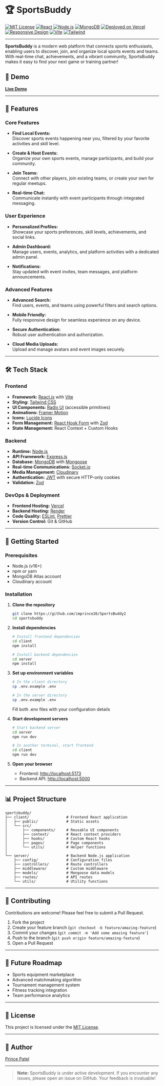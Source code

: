 # 🏆 SportsBuddy

[![MIT License](https://img.shields.io/badge/License-MIT-blue.svg)](LICENSE)
[![React](https://img.shields.io/badge/Frontend-React-blue?logo=react)](https://react.dev/)
[![Node.js](https://img.shields.io/badge/Backend-Node.js-green?logo=node.js)](https://nodejs.org/)
[![MongoDB](https://img.shields.io/badge/Database-MongoDB-brightgreen?logo=mongodb)](https://mongodb.com/)
[![Deployed on Vercel](https://img.shields.io/badge/Deployed-Vercel-black?logo=vercel)](https://vercel.com/)
[![Responsive Design](https://img.shields.io/badge/Responsive-Yes-blueviolet?logo=css3)](#)
[![Vite](https://img.shields.io/badge/Build-Vite-646CFF?logo=vite)](https://vitejs.dev/)
[![Tailwind](https://img.shields.io/badge/Styling-Tailwind-38B2AC?logo=tailwind-css)](https://tailwindcss.com/)

---


**SportsBuddy** is a modern web platform that connects sports enthusiasts, enabling users to discover, join, and organize local sports events and teams. With real-time chat, achievements, and a vibrant community, SportsBuddy makes it easy to find your next game or training partner!

## 🌟 Demo

**[Live Demo](https://sports-buddy2.vercel.app)**
 <!-- | **[Video Walkthrough](https://youtu.be/sportsbuddy-demo)** -->

<!-- <div align="center">
  <img src="./docs/dashboard-preview.png" alt="SportsBuddy Dashboard" width="80%" />
</div> -->

---

## 🚀 Features

### Core Features
- **Find Local Events:**  
  Discover sports events happening near you, filtered by your favorite activities and skill level.

- **Create & Host Events:**  
  Organize your own sports events, manage participants, and build your community.

- **Join Teams:**  
  Connect with other players, join existing teams, or create your own for regular meetups.

- **Real-time Chat:**  
  Communicate instantly with event participants through integrated messaging.

### User Experience
<!-- - **Track Achievements:**  
  Record your sports accomplishments and share them with the community. -->

- **Personalized Profiles:**  
  Showcase your sports preferences, skill levels, achievements, and social links.

- **Admin Dashboard:**  
  Manage users, events, analytics, and platform activities with a dedicated admin panel.

- **Notifications:**  
  Stay updated with event invites, team messages, and platform announcements.

### Advanced Features
- **Advanced Search:**  
  Find users, events, and teams using powerful filters and search options.

- **Mobile Friendly:**  
  Fully responsive design for seamless experience on any device.

- **Secure Authentication:**  
  Robust user authentication and authorization.

- **Cloud Media Uploads:**  
  Upload and manage avatars and event images securely.

---

## 🛠️ Tech Stack

### **Frontend**
- **Framework:** [React.js](https://react.dev/) with [Vite](https://vitejs.dev/)
- **Styling:** [Tailwind CSS](https://tailwindcss.com/)
- **UI Components:** [Radix UI](https://www.radix-ui.com/) (accessible primitives)
- **Animations:** [Framer Motion](https://www.framer.com/motion/)
- **Icons:** [Lucide Icons](https://lucide.dev/)
- **Form Management:** [React Hook Form](https://react-hook-form.com/) with [Zod](https://zod.dev/)
- **State Management:** React Context + Custom Hooks

### **Backend**
- **Runtime:** [Node.js](https://nodejs.org/)
- **API Framework:** [Express.js](https://expressjs.com/)
- **Database:** [MongoDB](https://mongodb.com/) with [Mongoose](https://mongoosejs.com/)
- **Real-time Communications:** [Socket.io](https://socket.io/)
- **Media Management:** [Cloudinary](https://cloudinary.com/)
- **Authentication:** [JWT](https://jwt.io/) with secure HTTP-only cookies
- **Validation:** [Zod](https://zod.dev/)

### **DevOps & Deployment**
- **Frontend Hosting:** [Vercel](https://vercel.com/)
- **Backend Hosting:** [Render](https://render.com/)
- **Code Quality:** [ESLint](https://eslint.org/), [Prettier](https://prettier.io/)
- **Version Control:** Git & GitHub

---

## 🏁 Getting Started

### Prerequisites
- Node.js (v16+)
- npm or yarn
- MongoDB Atlas account
- Cloudinary account

### Installation

1. **Clone the repository**
   ```bash
   git clone https://github.com/imprince26/SportsBuddy2
   cd sportsbuddy
   ```

2. **Install dependencies**
   ```bash
   # Install frontend dependencies
   cd client
   npm install
   
   # Install backend dependencies
   cd server
   npm install
   ```

3. **Set up environment variables**
   ```bash
   # In the client directory
   cp .env.example .env
   
   # In the server directory
   cp .env.example .env
   ```
   Fill both .env files with your configuration details

4. **Start development servers**
   ```bash
   # Start backend server
   cd server
   npm run dev
   
   # In another terminal, start frontend
   cd client
   npm run dev
   ```

5. **Open your browser**
   - Frontend: [http://localhost:5173](http://localhost:5173)
   - Backend API: [http://localhost:5000](http://localhost:5000)

---

## 📊 Project Structure

```
sportsbuddy/
├── client/                 # Frontend React application
│   ├── public/             # Static assets
│   └── src/
│       ├── components/     # Reusable UI components
│       ├── context/        # React context providers
│       ├── hooks/          # Custom React hooks
│       ├── pages/          # Page components
│       └── utils/          # Helper functions
│
└── server/                 # Backend Node.js application
    ├── config/             # Configuration files
    ├── controllers/        # Route controllers
    ├── middleware/         # Custom middleware
    ├── models/             # Mongoose data models
    ├── routes/             # API routes
    └── utils/              # Utility functions
```

---

## 🤝 Contributing

Contributions are welcome! Please feel free to submit a Pull Request.

1. Fork the project
2. Create your feature branch (`git checkout -b feature/amazing-feature`)
3. Commit your changes (`git commit -m 'Add some amazing feature'`)
4. Push to the branch (`git push origin feature/amazing-feature`)
5. Open a Pull Request

---

## 🔮 Future Roadmap

- Sports equipment marketplace
- Advanced matchmaking algorithm
- Tournament management system
- Fitness tracking integration
- Team performance analytics

---

## 📄 License

This project is licensed under the [MIT License](LICENSE).

---

## 👤 Author
  
[Prince Patel](https://github.com/imprince26)

---

> **Note:** SportsBuddy is under active development. If you encounter any issues, please open an issue on GitHub. Your feedback is invaluable!